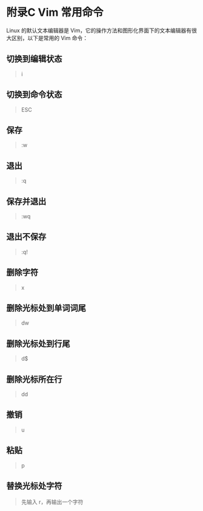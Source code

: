 
# 附录C Vim 常用命令

Linux 的默认文本编辑器是 Vim，它的操作方法和图形化界面下的文本编辑器有很大区别，以下是常用的 Vim 命令：

## 切换到编辑状态

> i

## 切换到命令状态

> ESC

## 保存

> :w

## 退出

> :q

## 保存并退出

> :wq

## 退出不保存

> :q!

## 删除字符

> x

## 删除光标处到单词词尾

> dw

## 删除光标处到行尾

> d$

## 删除光标所在行

> dd

## 撤销

> u

## 粘贴

> p

## 替换光标处字符

> 先输入 r，再输出一个字符
